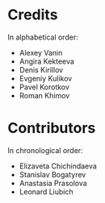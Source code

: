 # Credits

In alphabetical order:

- Alexey Vanin
- Angira Kekteeva
- Denis Kirillov
- Evgeniy Kulikov
- Pavel Korotkov
- Roman Khimov

# Contributors

In chronological order:

- Elizaveta Chichindaeva
- Stanislav Bogatyrev
- Anastasia Prasolova
- Leonard Liubich
